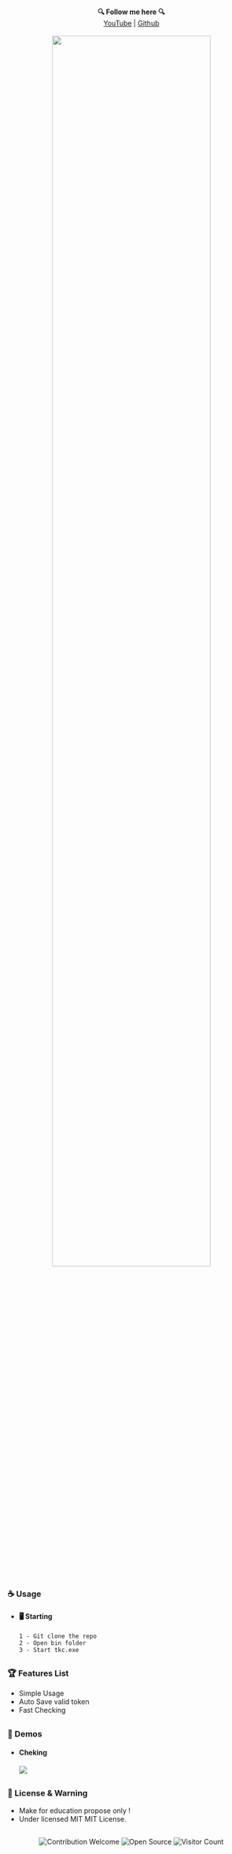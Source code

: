 <p align='center'>
  <b>🔍 Follow me here 🔍</b><br>  
  <a href="https://www.youtube.com/channel/UCilF5SGSt71IqTDpGSww6Zg">YouTube</a> |
  <a href="https://github.com/K0pyPaste">Github</a><br><br>
  <img src="https://cdn.discordapp.com/attachments/895371136009896016/896114332302192691/unknown.png" style="width: 80%">
</p>

##  


### ☕ Usage  

- #### 🖥️ Starting
      1 - Git clone the repo
      2 - Open bin folder
      3 - Start tkc.exe
      
##  

### 🏆 Features List
- Simple Usage
- Auto Save valid token
- Fast Checking

##   

### 📸 Demos
- #### Cheking
    <img src="https://cdn.discordapp.com/attachments/895371136009896016/896114707696615505/2021-10-08_16-11-47.gif">

##   

### 📜 License & Warning
- Make for education propose only !
- Under licensed MIT MIT License.

##  

<p align="center">
  <img src="https://img.shields.io/badge/contributions-welcome-brightgreen.svg?style=flat" alt="Contribution Welcome">
  <img src="https://badges.frapsoft.com/os/v3/open-source.svg?v=103" alt="Open Source">
  <img src="https://visitor-badge.laobi.icu/badge?page_id=MiDBlazer.Discord-Token-Cheker" alt="Visitor Count">
</p>
